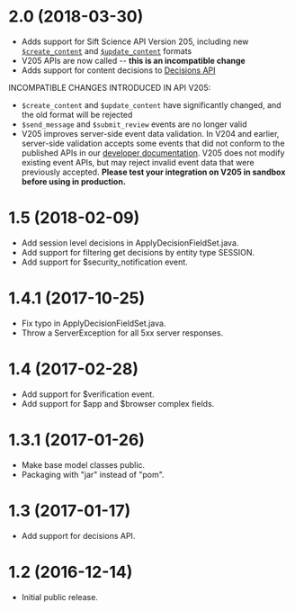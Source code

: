 2.0 (2018-03-30)
=================

- Adds support for Sift Science API Version 205, including new [`$create_content`](https://siftscience.com/developers/docs/curl/events-api/reserved-events/create-content) and [`$update_content`](https://siftscience.com/developers/docs/curl/events-api/reserved-events/update-content) formats
- V205 APIs are now called -- **this is an incompatible change**
- Adds support for content decisions to [Decisions API](https://siftscience.com/developers/docs/curl/decisions-api)


INCOMPATIBLE CHANGES INTRODUCED IN API V205:
- `$create_content` and `$update_content` have significantly changed, and the old format will be rejected
- `$send_message` and `$submit_review` events are no longer valid
- V205 improves server-side event data validation.  In V204 and earlier, server-side validation accepts some events that did not conform to the published APIs in our [developer documentation](https://siftscience.com/developers/docs/curl/events-api).  V205 does not modify existing event APIs, but may reject invalid event data that were previously accepted.  **Please test your integration on V205 in sandbox before using in production.**


1.5 (2018-02-09)
=================

- Add session level decisions in ApplyDecisionFieldSet.java.
- Add support for filtering get decisions by entity type SESSION.
- Add support for $security_notification event.

1.4.1 (2017-10-25)
=================

- Fix typo in ApplyDecisionFieldSet.java.
- Throw a ServerException for all 5xx server responses.

1.4 (2017-02-28)
=================

- Add support for $verification event.
- Add support for $app and $browser complex fields.

1.3.1 (2017-01-26)
==================

- Make base model classes public.
- Packaging with "jar" instead of "pom".

1.3 (2017-01-17)
==================

- Add support for decisions API.

1.2 (2016-12-14)
==================

- Initial public release.

